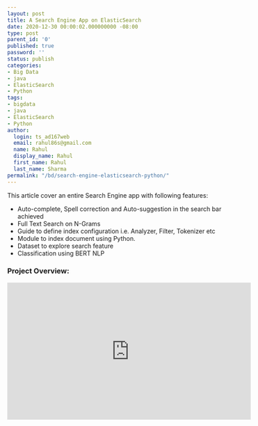 ```yaml
---
layout: post
title: A Search Engine App on ElasticSearch
date: 2020-12-30 00:00:02.000000000 -08:00
type: post
parent_id: '0'
published: true
password: ''
status: publish
categories:
- Big Data
- java
- ElasticSearch
- Python
tags:
- bigdata
- java
- ElasticSearch
- Python
author:
  login: ts_ad167web
  email: rahul86s@gmail.com
  name: Rahul
  display_name: Rahul
  first_name: Rahul
  last_name: Sharma
permalink: "/bd/search-engine-elasticsearch-python/"
---
```


This article cover an entire Search Engine app with following features:

- Auto-complete, Spell correction and Auto-suggestion in the search bar achieved
- Full Text Search on N-Grams
- Guide to define index configuration i.e. Analyzer, Filter, Tokenizer etc
- Module to index document using Python.
- Dataset to explore search feature
- Classification using BERT NLP

### Project Overview:

<iframe width="560" height="315" src="https://www.youtube.com/embed/8MrQOFWIooo" frameborder="0" allow="accelerometer; autoplay; clipboard-write; encrypted-media; gyroscope; picture-in-picture" allowfullscreen></iframe>